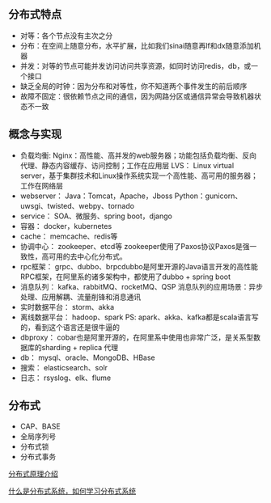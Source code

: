 ## 分布式特点
* 对等：各个节点没有主次之分
* 分布：在空间上随意分布，水平扩展，比如我们sinai随意再lf和dx随意添加机器
* 并发：对等的节点可能并发访问访问共享资源，如同时访问redis，db，或一个接口
* 缺乏全局的时钟：因为分布和对等性，你不知道两个事件发生的前后顺序
* 故障不固定：很依赖节点之间的通信，因为网路分区或通信异常会导致机器状态不一致

## 概念与实现
* 负载均衡:    Nginx：高性能、高并发的web服务器；功能包括负载均衡、反向代理、静态内容缓存、访问控制；工作在应用层 
              LVS： Linux virtual server，基于集群技术和Linux操作系统实现一个高性能、高可用的服务器；工作在网络层
* webserver： Java：Tomcat，Apache，Jboss
              Python：gunicorn、uwsgi、twisted、webpy、tornado
* service：    SOA、微服务、spring boot，django
* 容器：       docker，kubernetes
* cache：      memcache、redis等
* 协调中心：    zookeeper、etcd等 zookeeper使用了Paxos协议Paxos是强一致性，高可用的去中心化分布式。
* rpc框架：     grpc、dubbo、brpcdubbo是阿里开源的Java语言开发的高性能RPC框架，在阿里系的诸多架构中，都使用了dubbo + spring boot
* 消息队列：    kafka、rabbitMQ、rocketMQ、QSP 消息队列的应用场景：异步处理、应用解耦、流量削锋和消息通讯
* 实时数据平台： storm、akka
* 离线数据平台： hadoop、spark PS: apark、akka、kafka都是scala语言写的，看到这个语言还是很牛逼的
* dbproxy：     cobar也是阿里开源的，在阿里系中使用也非常广泛，是关系型数据库的sharding + replica 代理
* db：          mysql、oracle、MongoDB、HBase
* 搜索：        elasticsearch、solr
* 日志：        rsyslog、elk、flume

## 分布式
- CAP、BASE
- 全局序列号
- 分布式锁
- 分布式事务


[分布式原理介绍](https://blog.csdn.net/elricboa/article/details/78698197)

[什么是分布式系统，如何学习分布式系统](https://www.cnblogs.com/xybaby/p/7787034.html)


